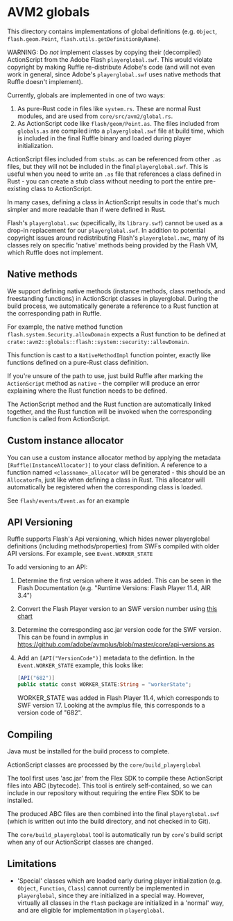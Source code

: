 # AVM2 globals

This directory contains implementations of global definitions
(e.g. `Object`, `flash.geom.Point`, `flash.utils.getDefinitionByName`).

WARNING: Do *not* implement classes by copying their (decompiled) ActionScript
from the Adobe Flash `playerglobal.swf`. This would violate copyright by making
Ruffle re-distribute Adobe's code (and will not even work in general, since
Adobe's `playerglobal.swf` uses native methods that Ruffle doesn't implement).

Currently, globals are implemented in one of two ways:
1) As pure-Rust code in files like `system.rs`. These are normal Rust
   modules, and are used from `core/src/avm2/global.rs`.
2) As ActionScript code like `flash/geom/Point.as`.
   The files included from `globals.as` are compiled into a `playerglobal.swf`
   file at build time, which is included in the final Ruffle binary
   and loaded during player initialization.

ActionScript files included from `stubs.as` can be referenced from other `.as` files,
but they will not be included in the final `playerglobal.swf`. This is useful when you need to write
an `.as` file that references a class defined in Rust - you can create
a stub class without needing to port the entire pre-existing class
to ActionScript.

In many cases, defining a class in ActionScript results in
code that's much simpler and more readable than if were
defined in Rust.

Flash's `playerglobal.swc` (specifically, its `library.swf`)
cannot be used as a drop-in replacement for our `playerglobal.swf`.
In addition to potential copyright issues around redistributing Flash's `playerglobal.swc`,
many of its classes rely on specific 'native' methods being provided
by the Flash VM, which Ruffle does not implement.

## Native methods

We support defining native methods (instance methods, class methods, and freestanding functions)
in ActionScript classes in playerglobal. During the build process, we automatically
generate a reference to a Rust function at the corresponding path in Ruffle.

For example, the native method function `flash.system.Security.allowDomain`
expects a Rust function to be defined at `crate::avm2::globals::flash::system::security::allowDomain`.

This function is cast to a `NativeMethodImpl` function pointer, exactly like
functions defined on a pure-Rust class definition.

If you're unsure of the path to use, just build Ruffle after marking the
`ActionScript` method as `native` - the compiler will produce an error
explaining where the Rust function needs to be defined.

The ActionScript method and the Rust function are automatically linked
together, and the Rust function will be invoked when the corresponding
function is called from ActionScript.

## Custom instance allocator

You can use a custom instance allocator method by applying the metadata
`[Ruffle(InstanceAllocator)]`
to your class definition. A reference to a function named `<classname>_allocator`
will be generated - this should be an `AllocatorFn`, just like when defining
a class in Rust. This allocator will automatically be registered when the corresponding
class is loaded.

See `flash/events/Event.as` for an example

## API Versioning

Ruffle supports Flash's Api versioning, which hides newer playerglobal definitions
(including methods/properties) from SWFs compiled with older API versions.
For example, see `Event.WORKER_STATE`

To add versioning to an API:

1. Determine the first version where it was added. This can be seen in the Flash Documentation (e.g. "Runtime Versions: Flash Player 11.4, AIR 3.4")
2. Convert the Flash Player version to an SWF version number using [this chart](http://www.adobe.com/devnet/articles/flashplayer-air-feature-list.html)
2. Determine the corresponding asc.jar version code for the SWF version. This can be found in avmplus in https://github.com/adobe/avmplus/blob/master/core/api-versions.as
3. Add an `[API("VersionCode")]` metadata to the defintion. In the `Event.WORKER_STATE` example,
   this looks like:

   ```actionscript
   [API("682")]
   public static const WORKER_STATE:String = "workerState";
   ```

   WORKER_STATE was added in Flash Player 11.4, which corresponds to SWF version 17. Looking at the avmplus file, this corresponds
   to a version code of "682".

## Compiling

Java must be installed for the build process to complete.

ActionScript classes are processed by the `core/build_playerglobal`

The tool first uses 'asc.jar'
from the Flex SDK to compile these ActionScript files into
ABC (bytecode). This tool is entirely self-contained, so we can
include in our repository without requiring the entire Flex SDK
to be installed.

The produced ABC files are then combined into the final
`playerglobal.swf` (which is written out into the build directory,
and not checked in to Git).

The `core/build_playerglobal` tool is automatically run by `core`'s build script
when any of our ActionScript classes are changed.

## Limitations

* 'Special' classes which are loaded early during player initialization
(e.g. `Object`, `Function`, `Class`) cannot currently
be implemented in `playerglobal`, since they are initialized in a special
way. However, virtually all classes in the `flash` package are initialized
in a 'normal' way, and are eligible for implementation in `playerglobal`.
